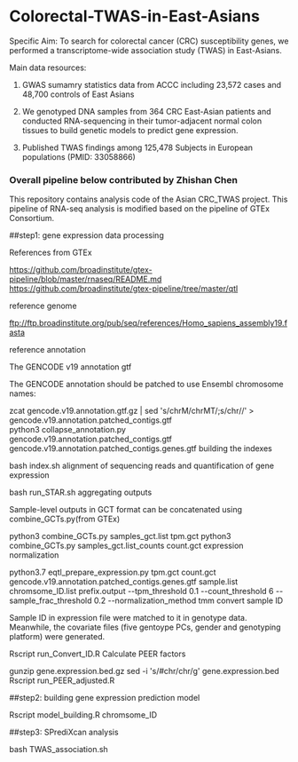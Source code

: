 # Colorectal-TWAS-in-East-Asians

Specific Aim: To search for colorectal cancer (CRC) susceptibility genes, we performed a transcriptome-wide association study (TWAS) in East-Asians. 

Main data resources:

1. GWAS sumamry statistics data from ACCC including 23,572 cases and 48,700 controls of East Asians

2. We genotyped DNA samples from 364 CRC East-Asian patients and conducted RNA-sequencing in their tumor-adjacent normal colon tissues to build genetic models to predict gene expression. 

3. Published TWAS findings among 125,478 Subjects in European populations (PMID: 33058866)

### Overall pipeline below contributed by Zhishan Chen
This repository contains analysis code of the Asian CRC_TWAS project.
This pipeline of RNA-seq analysis is modified based on the pipeline of GTEx Consortium.

##step1: gene expression data processing

References from GTEx

https://github.com/broadinstitute/gtex-pipeline/blob/master/rnaseq/README.md https://github.com/broadinstitute/gtex-pipeline/tree/master/qtl

reference genome

ftp://ftp.broadinstitute.org/pub/seq/references/Homo_sapiens_assembly19.fasta

reference annotation

The GENCODE v19 annotation gtf

The GENCODE annotation should be patched to use Ensembl chromosome names:

zcat gencode.v19.annotation.gtf.gz | sed 's/chrM/chrMT/;s/chr//' > gencode.v19.annotation.patched_contigs.gtf   
python3 collapse_annotation.py gencode.v19.annotation.patched_contigs.gtf gencode.v19.annotation.patched_contigs.genes.gtf
building the indexes

bash index.sh
alignment of sequencing reads and quantification of gene expression

bash run_STAR.sh
aggregating outputs

Sample-level outputs in GCT format can be concatenated using combine_GCTs.py(from GTEx)

python3 combine_GCTs.py samples_gct.list tpm.gct
python3 combine_GCTs.py samples_gct.list_counts count.gct
expression normalization

python3.7 eqtl_prepare_expression.py tpm.gct count.gct gencode.v19.annotation.patched_contigs.genes.gtf sample.list chromsome_ID.list  prefix.output --tpm_threshold 0.1 --count_threshold 6 --sample_frac_threshold 0.2 --normalization_method tmm
convert sample ID

Sample ID in expression file were matched to it in genotype data. Meanwhile, the covariate files (five gentoype PCs, gender and genotyping platform) were generated.

 Rscript run_Convert_ID.R
 Calculate PEER factors

 gunzip gene.expression.bed.gz
 sed -i 's/#chr/chr/g' gene.expression.bed
 Rscript run_PEER_adjusted.R

 ##step2: building gene expression prediction model

 Rscript model_building.R chromsome_ID

 ##step3: SPrediXcan analysis

 bash TWAS_association.sh
